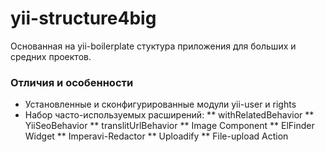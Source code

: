 # yii-structure4big
Основанная на yii-boilerplate стуктура приложения для больших и средних проектов.

### Отличия и особенности
* Установленные и сконфигурированные модули yii-user и rights
* Набор часто-используемых расширений:
** withRelatedBehavior
** YiiSeoBehavior
** translitUrlBehavior
** Image Component
** ElFinder Widget
** Imperavi-Redactor
** Uploadify
** File-upload Action